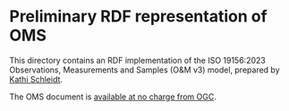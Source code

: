 # Preliminary RDF representation of OMS

This directory contains an RDF implementation of the ISO 19156:2023 Observations, Measurements and Samples (O&M v3) model, prepared by [Kathi Schleidt](https://orcid.org/0000-0002-8011-7350).

The OMS document is [available at no charge from OGC](https://docs.ogc.org/as/20-082r4/20-082r4.html).
